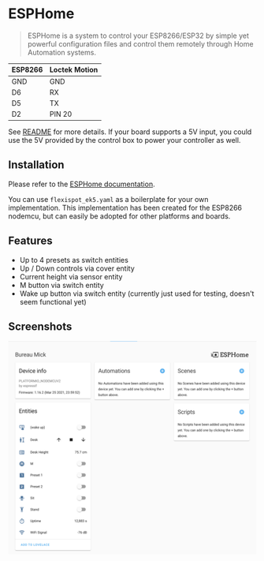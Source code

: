 # ESPHome

>ESPHome is a system to control your ESP8266/ESP32 by simple yet powerful configuration files and control them remotely through Home Automation systems.

| ESP8266 | Loctek Motion |
| ------- | ------------- |
| GND     | GND           |
| D6      | RX            |
| D5      | TX            |
| D2      | PIN 20        |

See [README](../../README.md#control-panels) for more details. If your board supports a 5V input, you could use the 5V provided by the control box to power your controller as well. 

## Installation

Please refer to the [ESPHome documentation](https://esphome.io/guides/getting_started_command_line.html).

You can use `flexispot_ek5.yaml` as a boilerplate for your own implementation. This implementation has been created for the ESP8266 nodemcu, but can easily be adopted for other platforms and boards.

## Features

- Up to 4 presets as switch entities
- Up / Down controls via cover entity
- Current height via sensor entity
- M button via switch entity
- Wake up button via switch entity (currently just used for testing, doesn't seem functional yet)

## Screenshots
![ESPHome in Home Assistant](../../images/esphome.png)
